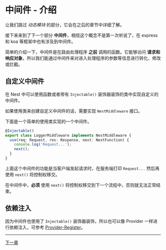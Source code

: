 # 中间件 - 介绍

让我们跳过 *动态模块* 的部分，它会在之后的章节中详细了解。

接下来来到了下一个部分 **中间件**，相信这个概念不是第一次听说了，在 express 和 koa 等框架中也有涉及到中间件。

简单的介绍一下，中间件是在路由处理程序 **之前** 调用的函数。它能够访问 **请求和响应对象**，所以我们能通过中间件来对进入处理程序的参数等信息进行转化、修改或拦截。

## 自定义中间件

在 Nest 中可以使用函数或者带有 `Injectable()` 装饰器装饰的类中实现自定义的中间件。

如果使用类来创建自定义中间件的话，需要实现 `NestMiddleware` 接口。

下面是一个简单的使用类实现的一个中间件。

```ts
@Injectable()
export class LoggerMiddleware implements NestMiddleware {
  use(req: Request, res: Response, next: NextFunction) {
    console.log('Request...');
    next();
  }
}
```

上面这个中间件的功能是当客户端发起请求时，在服务端打印 `Request...` 然后再使用 `next()` 将控制权移交。

在中间件中，**必须** 使用 `next()` 将控制权移交到下一个流程中，否则就无法正常结束。

## 依赖注入

因为中间件也使用了 `Injectable()` 装饰器装饰，所以也可以像 Provider 一样进行依赖注入，可参考 [Provider-Register](../2021-12-23/Provider-Register.md)。

---

[下一章](./Middleware-Applying-Middleware.md)
